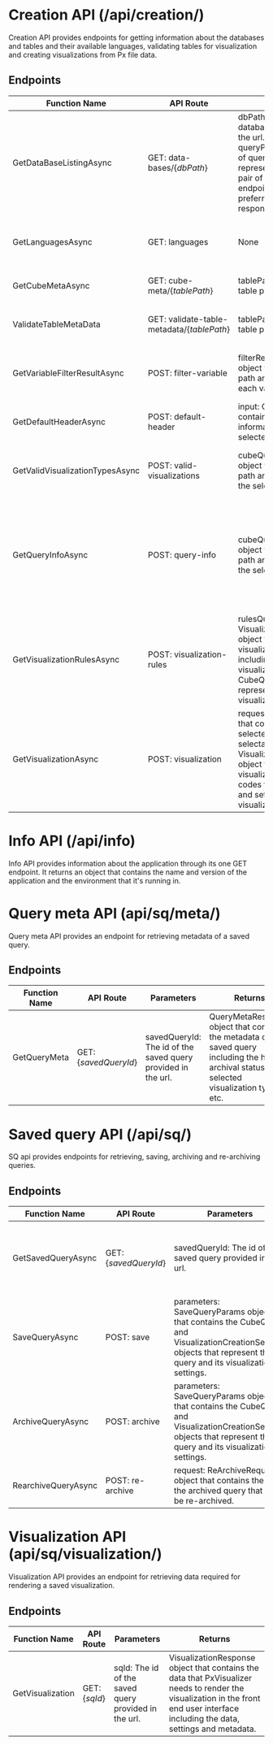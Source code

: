 # Creation API (/api/creation/)
Creation API provides endpoints for getting information about the databases and tables and their available languages, validating tables for visualization and creating visualizations from Px file data.

## Endpoints

| Function Name | API Route | Parameters | Returns |
|---------------|-----------|------------|---------|
| GetDataBaseListingAsync | GET: data-bases/{*dbPath*} | dbPath: The path to the database level provided in the url.<br>queryParameters: Dictionary of query parameters represented by key-value pair of strings. Used by this endpoint to determined the preferred language of the response item. | List of DataBaseListingItem objects that can represent either a database, subfolder or a Px table. |
| GetLanguagesAsync | GET: languages | None | List of language code strings that are supported by the backend and supported by one or more databases. |
| GetCubeMetaAsync | GET: cube-meta/{*tablePath*} | tablePath: The path to the table provided in the url. | CubeMeta object that contains the metadata of the table. |
| ValidateTableMetaData | GET: validate-table-metadata/{*tablePath*} | tablePath: The path to the table provided in the url. | TableMetaValidationResult object that contains the validation result of the table metadata. |
| GetVariableFilterResultAsync | POST: filter-variable | filterRequest: FilterRequest object that contains the table path and selected filters for each variable. | A dictionary of variable codes and their value codes that are available based on the filter request. |
| GetDefaultHeaderAsync | POST: default-header | input: CubeQuery object that contains the table path and information about the selected variables. | A multi language string object that contains the default header for each available language. |
| GetValidVisualizationTypesAsync | POST: valid-visualizations | cubeQuery: CubeQuery object that contains the table path and information about the selected variables. | List of strings that represent the valid visualization types for the table given the query request. |
| GetQueryInfoAsync | POST: query-info | cubeQuery: CubeQuery object that contains the table path and information about the selected variables. | QueryInfoResponse object that contains the current size of the query, limits for maximum supported query size and its warning threshold, maximum header length, valid visualization types and lists of rules for why rejected visualization types were rejected. |
| GetVisualizationRulesAsync | POST: visualization-rules | rulesQuery: VisualizationSettingsRequest object that contains visualization settings including the selected visualization type and the CubeQuery object representing the data for the visualization. | VisualizationRules object that defines which settings are available for tweaking the visualization in the front end user interface such as sorting options, pivoting options, displaying data labels etc. |
| GetVisualizationAsync | POST: visualization | request: ChartRequest object that contains the CubeQuery, selected language, active selectable variables and VisualizationCreationSettings object that contains the visualization type, variable codes for rows and columns, and settings for the given visualization type. | VisualizationResponse object that contains the data that PxVisualizer needs to render the visualization in the front end user interface including the data, settings and metadata. |

# Info API (/api/info)
Info API provides information about the application through its one GET endpoint. It returns an object that contains the name and version of the application and the environment that it's running in.

# Query meta API (api/sq/meta/)
Query meta API provides an endpoint for retrieving metadata of a saved query.

## Endpoints

| Function Name | API Route | Parameters | Returns |
|---------------|-----------|------------|---------|
| GetQueryMeta | GET: {*savedQueryId*} | savedQueryId: The id of the saved query provided in the url. | QueryMetaResponse object that contains the metadata of the saved query including the header, archival status, selected visualization type, etc. |

# Saved query API (/api/sq/)
SQ api provides endpoints for retrieving, saving, archiving and re-archiving queries.

## Endpoints

| Function Name | API Route | Parameters | Returns |
|---------------|-----------|------------|---------|
| GetSavedQueryAsync | GET: {*savedQueryId*} | savedQueryId: The id of the saved query provided in the url. | SaveQueryParams object that contains the CubeQuery and VisualizationCreationSettings objects that represent the saved query and its visualization settings. |
| SaveQueryAsync | POST: save | parameters: SaveQueryParams object that contains the CubeQuery and VisualizationCreationSettings objects that represent the query and its visualization settings. | SaveQueryResponse object that contains the id of the saved query. |
| ArchiveQueryAsync | POST: archive | parameters: SaveQueryParams object that contains the CubeQuery and VisualizationCreationSettings objects that represent the query and its visualization settings. | SaveQueryResponse object that contains the id of the archived query. |
| RearchiveQueryAsync | POST: re-archive | request: ReArchiveRequest object that contains the id of the archived query that is to be re-archived. | ReArchiveResponse object that contains the id of the new archived query. |


# Visualization API (api/sq/visualization/)
Visualization API provides an endpoint for retrieving data required for rendering a saved visualization.

## Endpoints

| Function Name | API Route | Parameters | Returns |
|---------------|-----------|------------|---------|
| GetVisualization | GET: {*sqId*} | sqId: The id of the saved query provided in the url. | VisualizationResponse object that contains the data that PxVisualizer needs to render the visualization in the front end user interface including the data, settings and metadata. |